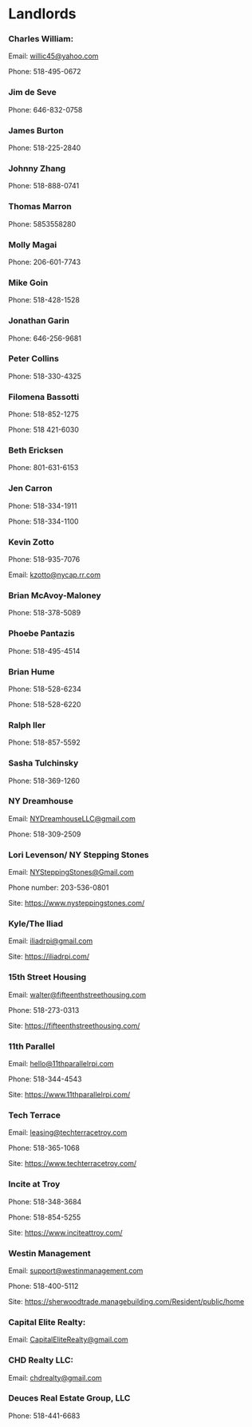 # Landlords
### Charles William:
Email: willic45@yahoo.com

Phone: 518-495-0672

### Jim de Seve
Phone: 646-832-0758

### James Burton
Phone: 518-225-2840

### Johnny Zhang
Phone: 518-888-0741

### Thomas Marron
Phone: 5853558280

### Molly Magai
Phone: 206-601-7743

### Mike Goin
Phone: 518-428-1528

### Jonathan Garin
Phone: 646-256-9681

### Peter Collins
Phone: 518-330-4325

### Filomena Bassotti
Phone: 518-852-1275

Phone: 518 421-6030

### Beth Ericksen
Phone: 801-631-6153

### Jen Carron
Phone: 518-334-1911

Phone: 518-334-1100


### Kevin Zotto
Phone: 518-935-7076

Email: kzotto@nycap.rr.com

### Brian McAvoy-Maloney
Phone: 518-378-5089

### Phoebe Pantazis
Phone: 518-495-4514

### Brian Hume
Phone: 518-528-6234

Phone: 518-528-6220

### Ralph Iler
Phone: 518-857-5592

### Sasha Tulchinsky
Phone: 518-369-1260

### NY Dreamhouse
Email: NYDreamhouseLLC@gmail.com

Phone: 518-309-2509

### Lori Levenson/ NY Stepping Stones
Email: NYSteppingStones@Gmail.com

Phone number: 203-536-0801

Site: https://www.nysteppingstones.com/

### Kyle/The Iliad
Email: iliadrpi@gmail.com

Site: https://iliadrpi.com/

### 15th Street Housing
Email: walter@fifteenthstreethousing.com

Phone: 518-273-0313

Site: https://fifteenthstreethousing.com/

### 11th Parallel
Email: hello@11thparallelrpi.com

Phone: 518-344-4543

Site: https://www.11thparallelrpi.com/

### Tech Terrace
Email: leasing@techterracetroy.com

Phone: 518-365-1068

Site: https://www.techterracetroy.com/

### Incite at Troy
Phone: 518-348-3684

Phone: 518-854-5255

Site: https://www.inciteattroy.com/

### Westin Management
Email: support@westinmanagement.com

Phone: 518-400-5112

Site: https://sherwoodtrade.managebuilding.com/Resident/public/home

### Capital Elite Realty:
Email: CapitalEliteRealty@gmail.com

### CHD Realty LLC:
Email: chdrealty@gmail.com

### Deuces Real Estate Group, LLC
Phone: 518-441-6683
